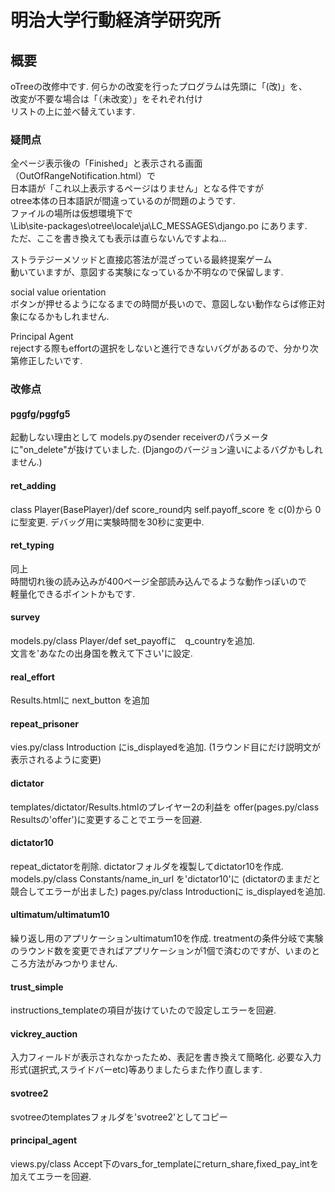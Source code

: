 # 明治大学行動経済学研究所
## 概要
oTreeの改修中です.
何らかの改変を行ったプログラムは先頭に「(改)」を、  
改変が不要な場合は「（未改変）」をそれぞれ付け  
リストの上に並べ替えています.

### 疑問点
全ページ表示後の「Finished」と表示される画面（OutOfRangeNotification.html）で  
日本語が「これ以上表示するページはりません」となる件ですが  
otree本体の日本語訳が間違っているのが問題のようです.  
ファイルの場所は仮想環境下で  
\Lib\site-packages\otree\locale\ja\LC_MESSAGES\django.po
にあります.  
ただ、ここを書き換えても表示は直らないんですよね...

ストラテジーメソッドと直接応答法が混ざっている最終提案ゲーム  
動いていますが、意図する実験になっているか不明なので保留します.

social value orientation  
ボタンが押せるようになるまでの時間が長いので、意図しない動作ならば修正対象になるかもしれません.

Principal Agent  
rejectする際もeffortの選択をしないと進行できないバグがあるので、分かり次第修正したいです.

### 改修点
#### pggfg/pggfg5  
起動しない理由として
models.pyのsender receiverのパラメータに"on_delete"が抜けていました.
(Djangoのバージョン違いによるバグかもしれません.)

#### ret_adding  
class Player(BasePlayer)/def score_round内
self.payoff_score を c(0)から 0に型変更.
デバッグ用に実験時間を30秒に変更中.

#### ret_typing  
同上  
時間切れ後の読み込みが400ページ全部読み込んでるような動作っぽいので  
軽量化できるポイントかもです.  

#### survey  
models.py/class Player/def set_payoffに　q_countryを追加.  
文言を'あなたの出身国を教えて下さい'に設定.

#### real_effort
Results.htmlに next_button を追加

#### repeat_prisoner
vies.py/class Introduction にis_displayedを追加.
(1ラウンド目にだけ説明文が表示されるように変更)

#### dictator
templates/dictator/Results.htmlのプレイヤー2の利益を
offer(pages.py/class Resultsの'offer')に変更することでエラーを回避.

#### dictator10
repeat_dictatorを削除.
dictatorフォルダを複製してdictator10を作成.
models.py/class Constants/name_in_url を'dictator10'に
(dictatorのままだと競合してエラーが出ました)
pages.py/class Introductionに is_displayedを追加.

#### ultimatum/ultimatum10
繰り返し用のアプリケーションultimatum10を作成.
treatmentの条件分岐で実験のラウンド数を変更できればアプリケーションが1個で済むのですが、いまのところ方法がみつかりません.

#### trust_simple
instructions_templateの項目が抜けていたので設定しエラーを回避.

#### vickrey_auction
入力フィールドが表示されなかったため、表記を書き換えて簡略化.
必要な入力形式(選択式,スライドバーetc)等ありましたらまた作り直します.

#### svotree2
svotreeのtemplatesフォルダを'svotree2'としてコピー

#### principal_agent
views.py/class Accept下のvars_for_templateにreturn_share,fixed_pay_intを加えてエラーを回避.
